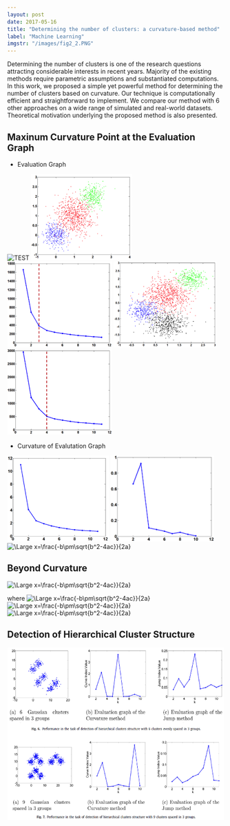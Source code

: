 ```yaml
---
layout: post
date: 2017-05-16
title: "Determining the number of clusters: a curvature-based method"
label: "Machine Learning"
imgstr: "/images/fig2_2.PNG"
---
```


Determining the number of clusters is one of the research questions attracting considerable interests in recent years. Majority of the existing methods require parametric assumptions and substantiated computations. In this work, we proposed a simple yet powerful method for determining the number of clusters based on curvature. Our technique is computationally efficient and straightforward to implement. We compare our method with 6 other approaches on a wide range of simulated and real-world datasets. Theoretical motivation underlying the proposed method is also presented.

## Maxinum Curvature Point at the Evaluation Graph
* Evaluation Graph
<img src="https://latex.codecogs.com/svg.latex?\Large&space;J(k)=\sum\limits_{j=1}^{k}{\sum\limits_{{x_i}\in{C_j}}{||{{\mathbf{x}}_{i}}-{{{\mathbf{\bar{x}}}}_{j}}|{{|}^{2}}}" title="TEST" />
<img src="/images/curvature_pic/fig1_1.png"  height="200" />
<img src="/images/curvature_pic/fig1_2.png"  height="200" />
<img src="/images/curvature_pic/fig1_3.png"  height="200" />
<img src="/images/curvature_pic/fig1_4.png"  height="200" />

* Curvature of Evalutation Graph

<img src="/images/curvature_pic/fig2-1.PNG"  height="200" />
<img src="/images/curvature_pic/fig2_2.png"  height="200" />


<img src="https://latex.codecogs.com/svg.latex?\Large&space;\kappa=\frac{|y''|}{(1+{{y'}^{2}})^{3/2}}" title="\Large x=\frac{-b\pm\sqrt{b^2-4ac}}{2a}" />

## Beyond Curvature
<img src="https://latex.codecogs.com/svg.latex?\Large&space;{{\kappa}_{a}}(k)=\frac{|{{a}^{2}}J''|}{{{(1+{{a}^{4}}J{{'}^{2}})}^{3/2}}}=\beta(k)\kappa(k)" title="\Large x=\frac{-b\pm\sqrt{b^2-4ac}}{2a}" />

where
<img src="https://latex.codecogs.com/svg.latex?\Large&space;\beta(k)={{a}^{2}}{{\left(\frac{1+{{a}^{4}}{{{{J}'}}^{2}}}{1+{{{{J}'}}^{2}}}\right)}^{\frac{3}{2}}}" title="\Large x=\frac{-b\pm\sqrt{b^2-4ac}}{2a}" />
<img src="https://latex.codecogs.com/svg.latex?\Large&space;K=\underset{k}{\mathop{\arg\max}}\,\underset{\alpha}{\mathop{\max}}\,\kappa(\alpha,k)" title="\Large x=\frac{-b\pm\sqrt{b^2-4ac}}{2a}" />
<img src="https://latex.codecogs.com/svg.latex?\Large&space;K=\underset{k}{\mathop{\arg\max}}\,|\frac{{J}''(k)}{{J}'(k)}|" title="\Large x=\frac{-b\pm\sqrt{b^2-4ac}}{2a}" />
	


## Detection of Hierarchical Cluster Structure


<img src="/images/fig2_2.PNG"  class="inline" height="400"/>




 
